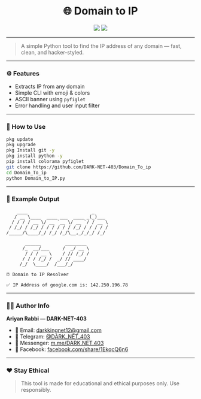 
<h1 align="center">🌐 Domain to IP</h1>
<p align="center">
  <img src="https://img.shields.io/badge/Python-green?style=flat-square&logo=python" />
  <img src="https://img.shields.io/badge/By-DARK--NET--403-black?style=flat-square" />
</p>

---

> A simple Python tool to find the IP address of any domain — fast, clean, and hacker-styled.

---

### ⚙️ Features
- Extracts IP from any domain
- Simple CLI with emoji & colors
- ASCII banner using `pyfiglet`
- Error handling and user input filter

---

### 🚀 How to Use
```bash
pkg update
pkg upgrade 
pkg Install git -y
pkg install python -y
pip install colorama pyfiglet
git clone https://github.com/DARK-NET-403/Domain_To_ip
cd Domain_To_ip
python Domain_to_IP.py
```

---

### 🧠 Example Output

```
    ____                        _
   / __ \____  ____ ___  ____ _(_)___
  / / / / __ \/ __ `__ \/ __ `/ / __ \
 / /_/ / /_/ / / / / / / /_/ / / / / /
/_____/\____/_/ /_/ /_/\__,_/_/_/ /_/

       ______         ________
      /_  __/___     /  _/ __ \
       / / / __ \    / // /_/ /
      / / / /_/ /  _/ // ____/
     /_/  \____/  /___/_/

⏰ Domain to IP Resolver

✅ IP Address of google.com is: 142.250.196.78
```

---

### 👨‍💻 Author Info

**Ariyan Rabbi — DARK-NET-403**  
- 📧 Email: darkkingnet12@gmail.com  
- 🧠 Telegram: [@DARK_NET_403](https://t.me/DARK_NET_403)  
- 💬 Messenger: [m.me/DARK.NET.403](https://m.me/DARK.NET.403)  
- 📘 Facebook: [facebook.com/share/1EkqcQ6n6](https://facebook.com/share/1EkqcQ6n6)

---

### ❤️ Stay Ethical
> This tool is made for educational and ethical purposes only. Use responsibly.
